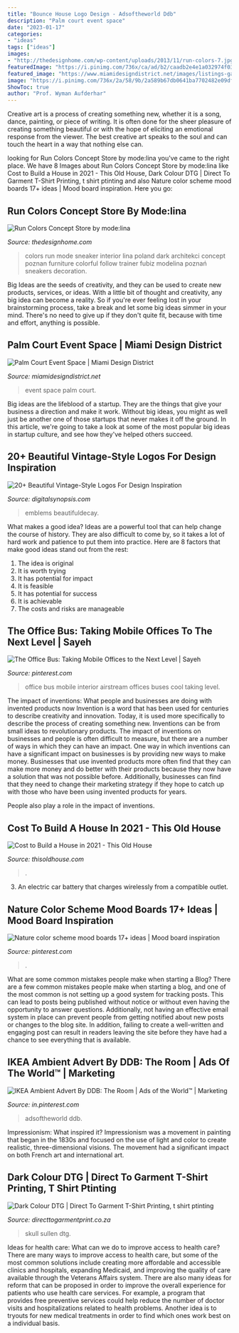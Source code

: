 ```yaml
---
title: "Bounce House Logo Design - Adsoftheworld Ddb"
description: "Palm court event space"
date: "2023-01-17"
categories:
- "ideas"
tags: ["ideas"]
images:
- "http://thedesignhome.com/wp-content/uploads/2013/11/run-colors-7.jpg"
featuredImage: "https://i.pinimg.com/736x/ca/ad/b2/caadb2e4e1a032974f036d595f593a73.jpg"
featured_image: "https://www.miamidesigndistrict.net/images/listings-galleries/medium/745_palm-court-event-space_50552612.jpg"
image: "https://i.pinimg.com/736x/2a/58/9b/2a589b67db0641ba7702482e09df7fc0--airstream-interior-interior-office.jpg"
ShowToc: true
author: "Prof. Wyman Aufderhar"
---
```



Creative art is a process of creating something new, whether it is a song, dance, painting, or piece of writing. It is often done for the sheer pleasure of creating something beautiful or with the hope of eliciting an emotional response from the viewer. The best creative art speaks to the soul and can touch the heart in a way that nothing else can.

	

		
looking for Run Colors Concept Store by mode:lina you've came to the right place. We have 8 Images about Run Colors Concept Store by mode:lina like Cost to Build a House in 2021 - This Old House, Dark Colour DTG | Direct To Garment T-Shirt Printing, t shirt ptinting and also Nature color scheme mood boards 17+ ideas | Mood board inspiration. Here you go:
		
    
## Run Colors Concept Store By Mode:lina

<img loading=lazy src="http://thedesignhome.com/wp-content/uploads/2013/11/run-colors-7.jpg" onerror="this.onerror=null;this.src='https://tse1.mm.bing.net/th?id=OIP.ZM0zLPSLDYFx0mrrHIoE1QHaE8&amp;pid=15.1';" alt="Run Colors Concept Store by mode:lina">

_Source: thedesignhome.com_

>colors run mode sneaker interior lina poland dark architekci concept poznan furniture colorful follow trainer fubiz modelina poznań sneakers decoration. 

	

Big Ideas are the seeds of creativity, and they can be used to create new products, services, or ideas. With a little bit of thought and creativity, any big idea can become a reality. So if you're ever feeling lost in your brainstorming process, take a break and let some big ideas simmer in your mind. There's no need to give up if they don't quite fit, because with time and effort, anything is possible.

    
## Palm Court Event Space | Miami Design District

<img loading=lazy src="https://www.miamidesigndistrict.net/images/listings-galleries/medium/745_palm-court-event-space_50552612.jpg" onerror="this.onerror=null;this.src='https://tse2.mm.bing.net/th?id=OIP.gQr1owg-6sF60Fsk0R25yAHaEK&amp;pid=15.1';" alt="Palm Court Event Space | Miami Design District">

_Source: miamidesigndistrict.net_

>event space palm court. 

	

Big ideas are the lifeblood of a startup. They are the things that give your business a direction and make it work. Without big ideas, you might as well just be another one of those startups that never makes it off the ground. In this article, we're going to take a look at some of the most popular big ideas in startup culture, and see how they've helped others succeed.

    
## 20+ Beautiful Vintage-Style Logos For Design Inspiration

<img loading=lazy src="https://digitalsynopsis.com/wp-content/uploads/2016/02/retro-logos-badges-vintage-emblems-4.png" onerror="this.onerror=null;this.src='https://tse3.mm.bing.net/th?id=OIP.NWW1me_EFWS7n4XMK1uABgHaO0&amp;pid=15.1';" alt="20+ Beautiful Vintage-Style Logos For Design Inspiration">

_Source: digitalsynopsis.com_

>emblems beautifuldecay. 

	

What makes a good idea?
Ideas are a powerful tool that can help change the course of history. They are also difficult to come by, so it takes a lot of hard work and patience to put them into practice. Here are 8 factors that make good ideas stand out from the rest: 
1. The idea is original 
2. It is worth trying 
3. It has potential for impact 
4. It is feasible 
5. It has potential for success 
6. It is achievable 
7. The costs and risks are manageable 

    
## The Office Bus: Taking Mobile Offices To The Next Level | Sayeh

<img loading=lazy src="https://i.pinimg.com/736x/2a/58/9b/2a589b67db0641ba7702482e09df7fc0--airstream-interior-interior-office.jpg" onerror="this.onerror=null;this.src='https://tse4.mm.bing.net/th?id=OIP.7_JUDhQ3nIQQfioBjYjZOAHaFj&amp;pid=15.1';" alt="The Office Bus: Taking Mobile Offices to the Next Level | Sayeh">

_Source: pinterest.com_

>office bus mobile interior airstream offices buses cool taking level. 

	

The impact of inventions: What people and businesses are doing with invented products now
Invention is a word that has been used for centuries to describe creativity and innovation. Today, it is used more specifically to describe the process of creating something new. Inventions can be from small ideas to revolutionary products. The impact of inventions on businesses and people is often difficult to measure, but there are a number of ways in which they can have an impact. 
One way in which inventions can have a significant impact on businesses is by providing new ways to make money. Businesses that use invented products more often find that they can make more money and do better with their products because they now have a solution that was not possible before. Additionally, businesses can find that they need to change their marketing strategy if they hope to catch up with those who have been using invented products for years. 

People also play a role in the impact of inventions.

    
## Cost To Build A House In 2021 - This Old House

<img loading=lazy src="https://cdn.vox-cdn.com/thumbor/jHl5kYGIIc24Q1eOGx963NMjq90=/0x0:3088x2058/1200x800/filters:focal(1297x782:1791x1276)/cdn.vox-cdn.com/uploads/chorus_image/image/68461482/AdobeStock_209798677.0.0.jpg" onerror="this.onerror=null;this.src='https://tse1.mm.bing.net/th?id=OIP.dAS-h7jXMgXD_SZmaUwNpwHaE8&amp;pid=15.1';" alt="Cost to Build a House in 2021 - This Old House">

_Source: thisoldhouse.com_

>. 

	

3. An electric car battery that charges wirelessly from a compatible outlet. 

    
## Nature Color Scheme Mood Boards 17+ Ideas | Mood Board Inspiration

<img loading=lazy src="https://i.pinimg.com/736x/76/2c/e8/762ce8320ee2a87d81114fa1ba812051.jpg" onerror="this.onerror=null;this.src='https://tse1.mm.bing.net/th?id=OIP.B6LAX4VCLy3fqUUSNmrfvAAAAA&amp;pid=15.1';" alt="Nature color scheme mood boards 17+ ideas | Mood board inspiration">

_Source: pinterest.com_

>. 

	

What are some common mistakes people make when starting a Blog?
There are a few common mistakes people make when starting a blog, and one of the most common is not setting up a good system for tracking posts. This can lead to posts being published without notice or without even having the opportunity to answer questions. Additionally, not having an effective email system in place can prevent people from getting notified about new posts or changes to the blog site. In addition, failing to create a well-written and engaging post can result in readers leaving the site before they have had a chance to see everything that is available.

    
## IKEA Ambient Advert By DDB: The Room | Ads Of The World™ | Marketing

<img loading=lazy src="https://i.pinimg.com/736x/ca/ad/b2/caadb2e4e1a032974f036d595f593a73.jpg" onerror="this.onerror=null;this.src='https://tse3.mm.bing.net/th?id=OIP.f6zM-pvyQWfQk8qKSiobkQHaFP&amp;pid=15.1';" alt="IKEA Ambient Advert By DDB: The Room | Ads of the World™ | Marketing">

_Source: in.pinterest.com_

>adsoftheworld ddb. 

	

Impressionism: What inspired it?
Impressionism was a movement in painting that began in the 1830s and focused on the use of light and color to create realistic, three-dimensional visions. The movement had a significant impact on both French art and international art.

    
## Dark Colour DTG | Direct To Garment T-Shirt Printing, T Shirt Ptinting

<img loading=lazy src="https://directtogarmentprint.co.za/wp-content/uploads/2017/12/direct-to-garment-51-768x960.jpg" onerror="this.onerror=null;this.src='https://tse2.mm.bing.net/th?id=OIP.5Pf8y-ugcvTWwASmSqWn8QHaJQ&amp;pid=15.1';" alt="Dark Colour DTG | Direct To Garment T-Shirt Printing, t shirt ptinting">

_Source: directtogarmentprint.co.za_

>skull sullen dtg. 

	

Ideas for health care: What can we do to improve access to health care?
There are many ways to improve access to health care, but some of the most common solutions include creating more affordable and accessible clinics and hospitals, expanding Medicaid, and improving the quality of care available through the Veterans Affairs system. There are also many ideas for reform that can be proposed in order to improve the overall experience for patients who use health care services. For example, a program that provides free preventive services could help reduce the number of doctor visits and hospitalizations related to health problems. Another idea is to tryouts for new medical treatments in order to find which ones work best on a individual basis.

